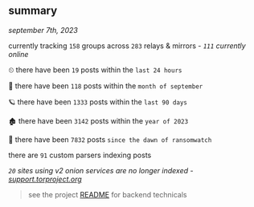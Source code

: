 
## summary
_september 7th, 2023_

currently tracking `158` groups across `283` relays & mirrors - _`111` currently online_

⏲ there have been `19` posts within the `last 24 hours`

🦈 there have been `118` posts within the `month of september`

🪐 there have been `1333` posts within the `last 90 days`

🏚 there have been `3142` posts within the `year of 2023`

🦕 there have been `7832` posts `since the dawn of ransomwatch`

there are `91` custom parsers indexing posts

_`20` sites using v2 onion services are no longer indexed - [support.torproject.org](https://support.torproject.org/onionservices/v2-deprecation/)_

> see the project [README](https://github.com/joshhighet/ransomwatch#ransomwatch--) for backend technicals
